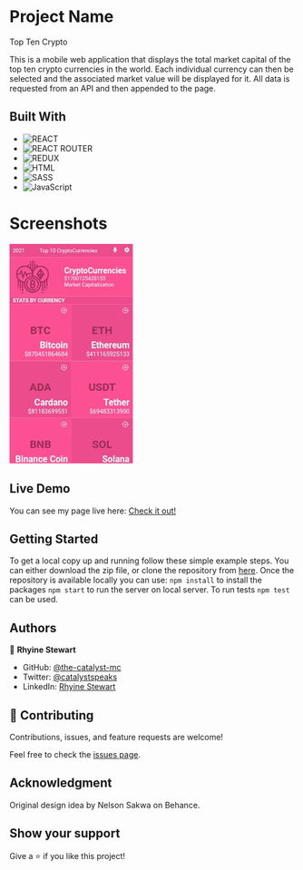 # Project Name

Top Ten Crypto

This is a mobile web application that displays the total market capital of the top ten crypto currencies in the world. Each individual currency can then be selected and the associated market value will be displayed for it. All data is requested from an API and then appended to the page.

## Built With

- ![REACT](https://img.shields.io/badge/React-20232A?style=for-the-badge&logo=react&logoColor=61DAFB)
- ![REACT ROUTER](https://img.shields.io/badge/React_Router-CA4245?style=for-the-badge&logo=react-router&logoColor=white)
- ![REDUX](https://img.shields.io/badge/Redux-593D88?style=for-the-badge&logo=redux&logoColor=white)
- ![HTML](https://img.shields.io/badge/HTML5-E34F26?style=for-the-badge&logo=html5&logoColor=white)
- ![SASS](https://img.shields.io/badge/Sass-CC6699?style=for-the-badge&logo=sass&logoColor=white)
- ![JavaScript](https://img.shields.io/badge/javascript-%23323330.svg?style=for-the-badge&logo=javascript&logoColor=%23F7DF1E)

# Screenshots

![screenshot](./download.jpeg)

## Live Demo

You can see my page live here:
[Check it out!](https://the-catalystmc.github.io/crypto-market-cap-app/#/currencies)

## Getting Started

To get a local copy up and running follow these simple example steps. You can either download the zip file, or clone the repository from [here](https://github.com/the-catalystmc/space-travelers-hub). Once the repository is available locally you can use: `npm install` to install the packages `npm start` to run the server on local server.
To run tests `npm test` can be used.

## Authors

👤 **Rhyine Stewart**

- GitHub: [@the-catalyst-mc](https://github.com/the-catalystmc)
- Twitter: [@catalystspeaks](https://twitter.com/catalystspeaks)
- LinkedIn: [Rhyine Stewart](https://linkedin.com/in/rhyinestewart)

## 🤝 Contributing

Contributions, issues, and feature requests are welcome!

Feel free to check the [issues page](https://github.com/the-catalystmc/crypto-market-cap-app/issues).

## Acknowledgment
Original design idea by Nelson Sakwa on Behance.

## Show your support

Give a ⭐️ if you like this project!
